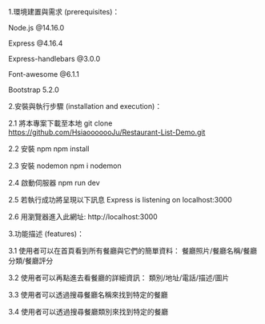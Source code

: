 1.環境建置與需求 (prerequisites)：

Node.js @14.16.0

Express @4.16.4

Express-handlebars @3.0.0

Font-awesome @6.1.1

Bootstrap 5.2.0


2.安裝與執行步驟 (installation and execution)：

2.1 將本專案下載至本地
git clone https://github.com/HsiaooooooJu/Restaurant-List-Demo.git

2.2 安裝 npm
npm install

2.3 安裝 nodemon
npm i nodemon

2.4 啟動伺服器
npm run dev

2.5 若執行成功將呈現以下訊息
Express is listening on localhost:3000

2.6 用瀏覽器進入此網址: http://localhost:3000


3.功能描述 (features)：

3.1 使用者可以在首頁看到所有餐廳與它們的簡單資料：
餐廳照片/餐廳名稱/餐廳分類/餐廳評分

3.2 使用者可以再點進去看餐廳的詳細資訊：
類別/地址/電話/描述/圖片

3.3 使用者可以透過搜尋餐廳名稱來找到特定的餐廳

3.4 使用者可以透過搜尋餐廳類別來找到特定的餐廳

